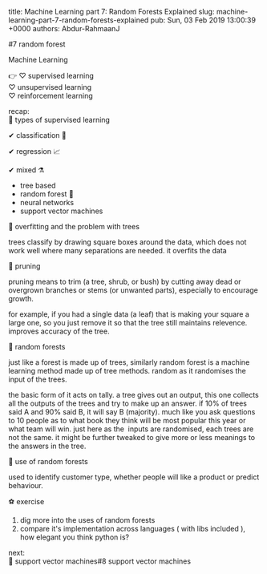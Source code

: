 title: Machine Learning part 7: Random Forests Explained
slug: machine-learning-part-7-random-forests-explained
pub: Sun, 03 Feb 2019 13:00:39 +0000
authors: Abdur-RahmaanJ



#7 random forest




Machine Learning




👉 ♡ supervised learning  
♡ unsupervised learning  
♡ reinforcement learning




recap:  
🔖 types of supervised learning




✔ classification 📑




✔ regression 📈




✔ mixed ⚗  
- tree based   
- random forest 🎈  
- neural networks  
- support vector machines




🌳 overfitting and the problem with trees




trees classify by drawing square boxes around the data, which does not work well where many separations are needed. it overfits the data




🌳 pruning




pruning means to trim (a tree, shrub, or bush) by cutting away dead or overgrown branches or stems (or unwanted parts), especially to encourage growth.




for example, if you had a single data (a leaf) that is making your square a large one, so you just remove it so that the tree still maintains relevence. improves accuracy of the tree.




🌳 random forests




just like a forest is made up of trees, similarly random forest is a machine learning method made up of tree methods. random as it randomises the input of the trees.




the basic form of it acts on tally. a tree gives out an output, this one collects all the outputs of the trees and try to make up an answer. if 10% of trees said A and 90% said B, it will say B (majority). much like you ask questions to 10 people as to what book they think will be most popular this year or what team will win. just here as the  inputs are randomised, each trees are not the same. it might be further tweaked to give more or less meanings to the answers in the tree.




🌳 use of random forests




used to identify customer type, whether people will like a product or predict behaviour.




⚽ exercise  
1) dig more into the uses of random forests  
2) compare it's implementation across languages ( with libs included ), how elegant you think python is?




next:  
🌱 support vector machines#8 support vector machines 



